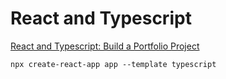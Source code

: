 # React and Typescript

[React and Typescript: Build a Portfolio Project](https://www.udemy.com/course/react-and-typescript-build-a-portfolio-project/)

`npx create-react-app app --template typescript`